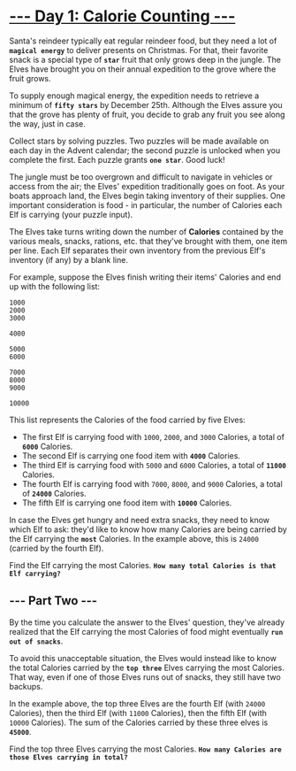 # [--- Day 1: Calorie Counting ---](https://adventofcode.com/2022/day/1)

Santa's reindeer typically eat regular reindeer food, but they need a lot of **`magical energy`** to deliver presents on Christmas. For that, their favorite snack is a special type of **`star`** fruit that only grows deep in the jungle. The Elves have brought you on their annual expedition to the grove where the fruit grows.

To supply enough magical energy, the expedition needs to retrieve a minimum of **`fifty stars`** by December 25th. Although the Elves assure you that the grove has plenty of fruit, you decide to grab any fruit you see along the way, just in case.

Collect stars by solving puzzles. Two puzzles will be made available on each day in the Advent calendar; the second puzzle is unlocked when you complete the first. Each puzzle grants **`one star`**. Good luck!

The jungle must be too overgrown and difficult to navigate in vehicles or access from the air; the Elves' expedition traditionally goes on foot. As your boats approach land, the Elves begin taking inventory of their supplies. One important consideration is food - in particular, the number of Calories each Elf is carrying (your puzzle input).

The Elves take turns writing down the number of **Calories** contained by the various meals, snacks, rations, etc. that they've brought with them, one item per line. Each Elf separates their own inventory from the previous Elf's inventory (if any) by a blank line.

For example, suppose the Elves finish writing their items' Calories and end up with the following list:

```
1000
2000
3000

4000

5000
6000

7000
8000
9000

10000
```

This list represents the Calories of the food carried by five Elves:

- The first Elf is carrying food with `1000`, `2000`, and `3000` Calories, a total of **`6000`** Calories.
- The second Elf is carrying one food item with **`4000`** Calories.
- The third Elf is carrying food with `5000` and `6000` Calories, a total of **`11000`** Calories.
- The fourth Elf is carrying food with `7000`, `8000`, and `9000` Calories, a total of **`24000`** Calories.
- The fifth Elf is carrying one food item with **`10000`** Calories.

In case the Elves get hungry and need extra snacks, they need to know which Elf to ask: they'd like to know how many Calories are being carried by the Elf carrying the **`most`** Calories. In the example above, this is `24000` (carried by the fourth Elf).

Find the Elf carrying the most Calories. **`How many total Calories is that Elf carrying?`**

## --- Part Two ---

By the time you calculate the answer to the Elves' question, they've already realized that the Elf carrying the most Calories of food might eventually **`run out of snacks`**.

To avoid this unacceptable situation, the Elves would instead like to know the total Calories carried by the **`top three`** Elves carrying the most Calories. That way, even if one of those Elves runs out of snacks, they still have two backups.

In the example above, the top three Elves are the fourth Elf (with `24000` Calories), then the third Elf (with `11000` Calories), then the fifth Elf (with `10000` Calories). The sum of the Calories carried by these three elves is **`45000`**.

Find the top three Elves carrying the most Calories. **`How many Calories are those Elves carrying in total?`**
